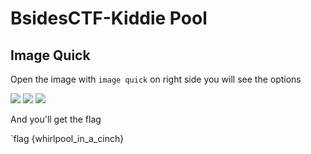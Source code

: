 # BsidesCTF-Kiddie Pool

## Image Quick

Open the image with `image quick` on right side you will see the options


<img src="https://imgur.com/KgksH6t.png"/>


<img src="https://imgur.com/pMTAsGm.png"/>


<img src="https://imgur.com/DqyMhw1.png"/>


And you'll get the flag

`flag {whirlpool_in_a_cinch}

